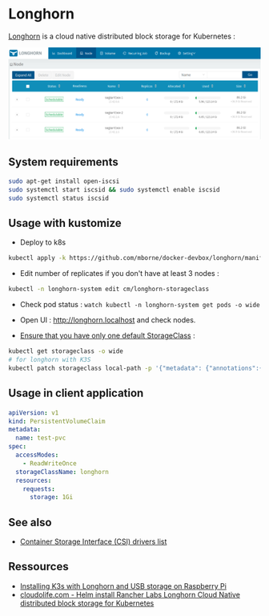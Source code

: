 # Longhorn

[Longhorn](https://longhorn.io/) is a cloud native distributed block storage for Kubernetes :


![Longhorn nodes](img/longhorn-nodes.png)


## System requirements

```bash
sudo apt-get install open-iscsi
sudo systemctl start iscsid && sudo systemctl enable iscsid
sudo systemctl status iscsid
```

## Usage with kustomize

* Deploy to k8s

```bash
kubectl apply -k https://github.com/mborne/docker-devbox/longhorn/manifest
```

* Edit number of replicates if you don't have at least 3 nodes :

```bash
kubectl -n longhorn-system edit cm/longhorn-storageclass
```

* Check pod status : `watch kubectl -n longhorn-system get pods -o wide`

* Open UI : http://longhorn.localhost and check nodes.

* [Ensure that you have only one default StorageClass](https://kubernetes.io/docs/tasks/administer-cluster/change-default-storage-class/#changing-the-default-storageclass) :

```bash
kubectl get storageclass -o wide
# for longhorn with K3S
kubectl patch storageclass local-path -p '{"metadata": {"annotations":{"storageclass.kubernetes.io/is-default-class":"false"}}}'
```

## Usage in client application

```yaml
apiVersion: v1
kind: PersistentVolumeClaim
metadata:
  name: test-pvc
spec:
  accessModes:
    - ReadWriteOnce
  storageClassName: longhorn
  resources:
    requests:
      storage: 1Gi
```

## See also

* [Container Storage Interface (CSI) drivers list](https://kubernetes-csi.github.io/docs/drivers.html)

## Ressources

* [Installing K3s with Longhorn and USB storage on Raspberry Pi](https://www.jericdy.com/blog/installing-k3s-with-longhorn-and-usb-storage-on-raspberry-pi)
* [cloudolife.com - Helm install Rancher Labs Longhorn Cloud Native distributed block storage for Kubernetes](https://cloudolife.com/2020/10/03/Kubernetes-K8S/Helm/Helm-install-Rancher-Labs-Longhorn-Cloud-Native-distributed-block-storage-for-Kubernetes-K8S/)